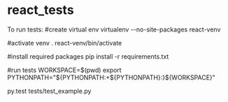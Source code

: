 # react_tests

To run tests:
#create virtual env
virtualenv --no-site-packages react-venv

#activate venv
. react-venv/bin/activate

#install required packages
pip install -r requirements.txt

#run tests
WORKSPACE=$(pwd)
export PYTHONPATH="${PYTHONPATH:+${PYTHONPATH}:}${WORKSPACE}"

py.test tests/test_example.py 
